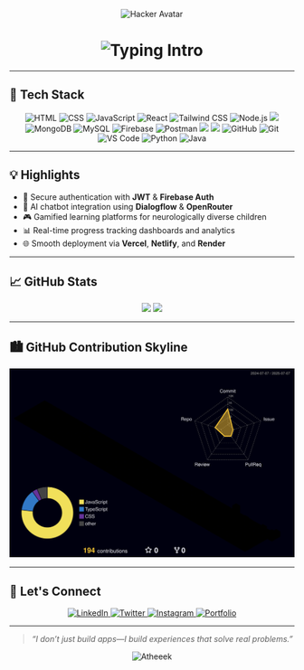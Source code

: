 
<p align="center">
  <img src="https://raw.githubusercontent.com/Atheeek/Atheeek/main/assets/hacker-dev.gif" width="200" alt="Hacker Avatar" />
</p>

<h1 align="center">
  <img src="https://readme-typing-svg.demolab.com?font=Fira+Code&size=25&duration=2000&pause=1000&color=00FFD2&center=true&vCenter=true&width=435&lines=Hi+%F0%9F%91%8B%2C+I'm+Atheek+Rahman;Full+Stack+Web+Developer;MERN+Stack+%7C+Next.js+%7C+AI+Chatbot" alt="Typing Intro" />
</h1>


---

## 🚀 Tech Stack

<p align="center">
  <img src="https://img.icons8.com/color/48/html-5--v1.png" alt="HTML" />
  <img src="https://img.icons8.com/color/48/css3.png" alt="CSS" />
  <img src="https://img.icons8.com/color/48/javascript--v1.png" alt="JavaScript" />
  <img src="https://img.icons8.com/color/48/react-native.png" alt="React" />
  <img src="https://img.icons8.com/fluency/48/tailwind_css.png" alt="Tailwind CSS" />
  <img src="https://img.icons8.com/fluency/48/node-js.png" alt="Node.js" />
  <img src="https://img.shields.io/badge/Express.js-000000?style=for-the-badge&logo=express&logoColor=white"/>
  <img src="https://img.icons8.com/color/48/mongodb.png" alt="MongoDB" />
  <img src="https://img.icons8.com/color/48/mysql-logo.png" alt="MySQL" />
  <img src="https://img.icons8.com/color/48/firebase.png" alt="Firebase" />
  <img src="https://img.icons8.com/external-tal-revivo-shadow-tal-revivo/48/external-postman-is-the-only-complete-api-development-environment-logo-shadow-tal-revivo.png" alt="Postman" />
  <img src="https://img.shields.io/badge/Vercel-000000?style=for-the-badge&logo=vercel&logoColor=white"/>
  <img src="https://img.shields.io/badge/Netlify-00C7B7?style=for-the-badge&logo=netlify&logoColor=white"/>
  <img src="https://img.icons8.com/fluency/48/github.png" alt="GitHub" />
  <img src="https://img.icons8.com/color/48/git.png" alt="Git" />
  <img src="https://img.icons8.com/color/48/visual-studio-code-2019.png" alt="VS Code" />
  <img src="https://img.icons8.com/color/48/python.png" alt="Python" />
  <img src="https://img.icons8.com/color/48/java-coffee-cup-logo.png" alt="Java" />
</p>

---

## 💡 Highlights

- 🔐 Secure authentication with **JWT** & **Firebase Auth**
- 🤖 AI chatbot integration using **Dialogflow** & **OpenRouter**
- 🎮 Gamified learning platforms for neurologically diverse children
- 📊 Real-time progress tracking dashboards and analytics
- 🌐 Smooth deployment via **Vercel**, **Netlify**, and **Render**

---

## 📈 GitHub Stats

<p align="center">
  <img src="https://github-readme-stats.vercel.app/api?username=Atheeek&show_icons=true&theme=radical" width="48%" />
  <img src="https://streak-stats.demolab.com?user=Atheeek&theme=dark" width="48%" />
</p>

---

## 🏙️ GitHub Contribution Skyline

<p align="center">
  <img src="./profile-3d-contrib/profile-night-rainbow.svg" alt="3D Contribution Graph" />
</p>

---

## 🔗 Let's Connect

<p align="center">
  <a href="https://www.linkedin.com/in/mahammad-atheek-rahman-657533253/">
    <img src="https://img.icons8.com/color/48/linkedin.png" alt="LinkedIn" />
  </a>
  <a href="https://x.com/Atheek163">
    <img src="https://img.icons8.com/color/48/twitter--v1.png" alt="Twitter" />
  </a>
  <a href="https://www.instagram.com/atheekrhmn/">
    <img src="https://img.icons8.com/color/48/instagram-new.png" alt="Instagram" />
  </a>
  <a href="https://atheek.vercel.app">
    <img src="https://img.icons8.com/external-tal-revivo-shadow-tal-revivo/48/external-portfolio-a-collection-of-personal-projects-and-skills-showcasing-web-design-development-logo-shadow-tal-revivo.png" alt="Portfolio" />
  </a>
</p>

---

> _“I don’t just build apps—I build experiences that solve real problems.”_
<p align="center">
  <img src="https://komarev.com/ghpvc/?username=Atheeek&label=Profile+views&color=0e75b6&style=flat" alt="Atheeek" />
</p>
